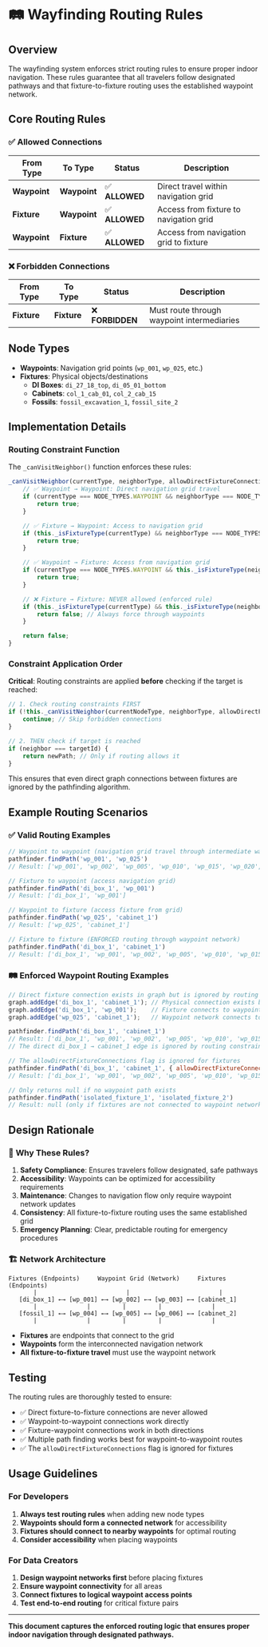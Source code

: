 # 🛤️ Wayfinding Routing Rules

## Overview

The wayfinding system enforces strict routing rules to ensure proper indoor navigation. These rules guarantee that all travelers follow designated pathways and that fixture-to-fixture routing uses the established waypoint network.

## Core Routing Rules

### ✅ **Allowed Connections**

| From Type | To Type | Status | Description |
|-----------|---------|---------|-------------|
| **Waypoint** | **Waypoint** | ✅ **ALLOWED** | Direct travel within navigation grid |
| **Fixture** | **Waypoint** | ✅ **ALLOWED** | Access from fixture to navigation grid |
| **Waypoint** | **Fixture** | ✅ **ALLOWED** | Access from navigation grid to fixture |

### ❌ **Forbidden Connections**

| From Type | To Type | Status | Description |
|-----------|---------|---------|-------------|
| **Fixture** | **Fixture** | ❌ **FORBIDDEN** | Must route through waypoint intermediaries |

## Node Types

- **Waypoints**: Navigation grid points (`wp_001`, `wp_025`, etc.)
- **Fixtures**: Physical objects/destinations
  - **DI Boxes**: `di_27_18_top`, `di_05_01_bottom`
  - **Cabinets**: `col_1_cab_01`, `col_2_cab_15`
  - **Fossils**: `fossil_excavation_1`, `fossil_site_2`

## Implementation Details

### Routing Constraint Function

The `_canVisitNeighbor()` function enforces these rules:

```javascript
_canVisitNeighbor(currentType, neighborType, allowDirectFixtureConnections) {
    // ✅ Waypoint → Waypoint: Direct navigation grid travel
    if (currentType === NODE_TYPES.WAYPOINT && neighborType === NODE_TYPES.WAYPOINT) {
        return true;
    }

    // ✅ Fixture → Waypoint: Access to navigation grid
    if (this._isFixtureType(currentType) && neighborType === NODE_TYPES.WAYPOINT) {
        return true;
    }

    // ✅ Waypoint → Fixture: Access from navigation grid
    if (currentType === NODE_TYPES.WAYPOINT && this._isFixtureType(neighborType)) {
        return true;
    }

    // ❌ Fixture → Fixture: NEVER allowed (enforced rule)
    if (this._isFixtureType(currentType) && this._isFixtureType(neighborType)) {
        return false; // Always force through waypoints
    }

    return false;
}
```

### Constraint Application Order

**Critical**: Routing constraints are applied **before** checking if the target is reached:

```javascript
// 1. Check routing constraints FIRST
if (!this._canVisitNeighbor(currentNodeType, neighborType, allowDirectFixtureConnections)) {
    continue; // Skip forbidden connections
}

// 2. THEN check if target is reached
if (neighbor === targetId) {
    return newPath; // Only if routing allows it
}
```

This ensures that even direct graph connections between fixtures are ignored by the pathfinding algorithm.

## Example Routing Scenarios

### ✅ Valid Routing Examples

```javascript
// Waypoint to waypoint (navigation grid travel through intermediate waypoints)
pathfinder.findPath('wp_001', 'wp_025')
// Result: ['wp_001', 'wp_002', 'wp_005', 'wp_010', 'wp_015', 'wp_020', 'wp_025']

// Fixture to waypoint (access navigation grid)
pathfinder.findPath('di_box_1', 'wp_001') 
// Result: ['di_box_1', 'wp_001']

// Waypoint to fixture (access fixture from grid)
pathfinder.findPath('wp_025', 'cabinet_1')
// Result: ['wp_025', 'cabinet_1']

// Fixture to fixture (ENFORCED routing through waypoint network)
pathfinder.findPath('di_box_1', 'cabinet_1')
// Result: ['di_box_1', 'wp_001', 'wp_002', 'wp_005', 'wp_010', 'wp_015', 'wp_020', 'wp_025', 'cabinet_1']
```

### 🛤️ Enforced Waypoint Routing Examples

```javascript
// Direct fixture connection exists in graph but is ignored by routing rules
graph.addEdge('di_box_1', 'cabinet_1'); // Physical connection exists but ignored
graph.addEdge('di_box_1', 'wp_001');    // Fixture connects to waypoint network
graph.addEdge('wp_025', 'cabinet_1');   // Waypoint network connects to target fixture

pathfinder.findPath('di_box_1', 'cabinet_1')
// Result: ['di_box_1', 'wp_001', 'wp_002', 'wp_005', 'wp_010', 'wp_015', 'wp_020', 'wp_025', 'cabinet_1'] (through waypoints)
// The direct di_box_1 → cabinet_1 edge is ignored by routing constraints

// The allowDirectFixtureConnections flag is ignored for fixtures
pathfinder.findPath('di_box_1', 'cabinet_1', { allowDirectFixtureConnections: true })
// Result: ['di_box_1', 'wp_001', 'wp_002', 'wp_005', 'wp_010', 'wp_015', 'wp_020', 'wp_025', 'cabinet_1'] (still through waypoints)

// Only returns null if no waypoint path exists
pathfinder.findPath('isolated_fixture_1', 'isolated_fixture_2')
// Result: null (only if fixtures are not connected to waypoint network)
```

## Design Rationale

### 🎯 **Why These Rules?**

1. **Safety Compliance**: Ensures travelers follow designated, safe pathways
2. **Accessibility**: Waypoints can be optimized for accessibility requirements
3. **Maintenance**: Changes to navigation flow only require waypoint network updates
4. **Consistency**: All fixture-to-fixture routing uses the same established grid
5. **Emergency Planning**: Clear, predictable routing for emergency procedures

### 🏗️ **Network Architecture**

```
Fixtures (Endpoints)     Waypoint Grid (Network)     Fixtures (Endpoints)
       |                         |                         |
   [di_box_1] ←→ [wp_001] ←→ [wp_002] ←→ [wp_003] ←→ [cabinet_1]
       |              |         |         |              |
   [fossil_1] ←→ [wp_004] ←→ [wp_005] ←→ [wp_006] ←→ [cabinet_2]
       |              |         |         |              |
```

- **Fixtures** are endpoints that connect to the grid
- **Waypoints** form the interconnected navigation network
- **All fixture-to-fixture travel** must use the waypoint network

## Testing

The routing rules are thoroughly tested to ensure:

- ✅ Direct fixture-to-fixture connections are never allowed
- ✅ Waypoint-to-waypoint connections work directly
- ✅ Fixture-waypoint connections work in both directions
- ✅ Multiple path finding works best for waypoint-to-waypoint routes
- ✅ The `allowDirectFixtureConnections` flag is ignored for fixtures

## Usage Guidelines

### For Developers

1. **Always test routing rules** when adding new node types
2. **Waypoints should form a connected network** for accessibility
3. **Fixtures should connect to nearby waypoints** for optimal routing
4. **Consider accessibility** when placing waypoints

### For Data Creators

1. **Design waypoint networks first** before placing fixtures
2. **Ensure waypoint connectivity** for all areas
3. **Connect fixtures to logical waypoint access points**
4. **Test end-to-end routing** for critical fixture pairs

---

**This document captures the enforced routing logic that ensures proper indoor navigation through designated pathways.**
